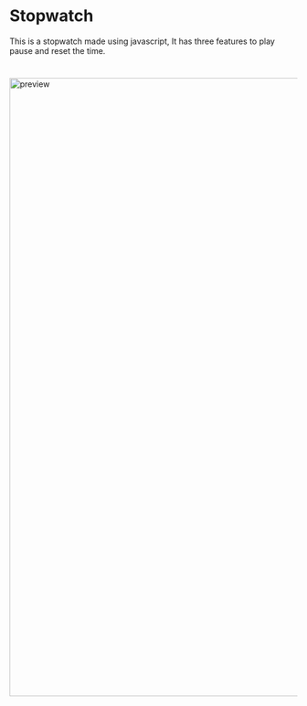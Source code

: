 # Stopwatch
This is a stopwatch made using javascript, It has three features to play pause and reset the time.
#
<img width="1083" alt="preview" src="https://github.com/ayushgrrg/Stopwatch/assets/147721851/9a2349d2-9521-495f-9fa6-9750daf66bc7">
